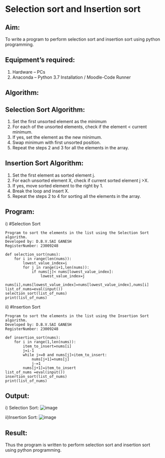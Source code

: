 # Selection sort and Insertion sort
## Aim:
To write a program to perform selection sort and insertion sort using python programming.
## Equipment’s required:
1.	Hardware – PCs
2.	Anaconda – Python 3.7 Installation / Moodle-Code Runner
## Algorithm:
## Selection Sort Algorithm:
1.	Set the first unsorted element as the minimum
2.	For each of the unsorted elements, check if the element < current minimum.
3.	If yes, set the element as the new minimum.
4.	Swap minimum with first unsorted position.
5.	Repeat the steps 2 and 3 for all the elements in the array.
## Insertion Sort Algorithm:
1.	Set the first element as sorted element j.
2.	For each unsorted element X, check if current sorted element j >X.
3.	If yes, move sorted element to the right by 1.
4.	Break the loop and insert X.
5.	Repeat the steps 2 to 4 for sorting all the elements in the array.
## Program:
i)	#Selection Sort
```
Program to sort the elements in the list using the Selection Sort algorithm.
Developed by: D.B.V.SAI GANESH
RegisterNumber: 23009248

def selection_sort(nums):
    for i in range(len(nums)):
        lowest_value_index=i
        for j in range(i+1,len(nums)):
            if nums[j]< nums[lowest_value_index]:
                lowest_value_index=j
        nums[i],nums[lowest_value_index]=nums[lowest_value_index],nums[i]
list_of_nums=eval(input())
selection_sort(list_of_nums)
print(list_of_nums)
```
ii)	#Insertion Sort
```
Program to sort the elements in the list using the Insertion Sort algorithm.
Developed by: D.B.V.SAI GANESH
RegisterNumber: 23009248

def insertion_sort(nums):
    for i in range(1,len(nums)):
        item_to_insert=nums[i]
        j=i-1
        while j>=0 and nums[j]>item_to_insert:
            nums[j+1]=nums[j]
            j-=1
        nums[j+1]=item_to_insert
list_of_nums =eval(input())
insertion_sort(list_of_nums)
print(list_of_nums)
```
## Output:
i) Selection Sort:
![image](https://github.com/saiganesh2006/Sorting-Algorithm/assets/145742342/d198fd6e-ab84-4bab-86a0-153aae04b2fd)

ii)Insertion Sort:
![image](https://github.com/saiganesh2006/Sorting-Algorithm/assets/145742342/87ea61d0-a305-4d1f-b3c1-fa2eef2cf943)


## Result:
Thus the program is written to perform selection sort and insertion sort using python programming.
